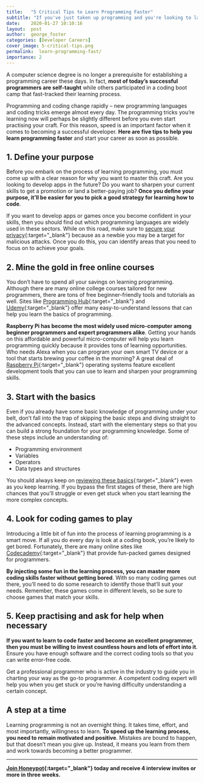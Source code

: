 ```yaml
---
title:   "5 Critical Tips to Learn Programming Faster"
subtitle: "If you've just taken up programming and you're looking to land a job ASAP, follow these five tips to learn programming faster."
date:    2020-01-27 10:10:16
layout:  post
author:  george_foster
categories: [Developer Careers]
cover_image: 5-critical-tips.png
permalink:  learn-programming-fast/
importance: 2
---
```


A computer science degree is no longer a prerequisite for establishing a programming career these days. In fact, **most of today’s successful programmers are self-taught** while others participated in a coding boot camp that fast-tracked their learning process. 

<!--more--> 


Programming and coding change rapidly – new programming languages and coding tricks emerge almost every day. The programming tricks you’re learning now will perhaps be slightly different before you even start practising your craft. For this reason, speed is an important factor when it comes to becoming a successful developer. **Here are five tips to help you learn programming faster** and start your career as soon as possible. 

## 1.	Define your purpose 

Before you embark on the process of learning programming, you must come up with a clear reason for why you want to master this craft. Are you looking to develop apps in the future? Do you want to sharpen your current skills to get a promotion or land a better-paying job? **Once you define your purpose, it’ll be easier for you to pick a good strategy for learning how to code**. 

If you want to develop apps or games once you become confident in your skills, then you should find out which programming languages are widely used in these sectors. While on this road, make sure to [secure your privacy][1]{:target="_blank"} because as a newbie you may be a target for malicious attacks. Once you do this, you can identify areas that you need to focus on to achieve your goals. 

## 2.	Mine the gold in free online courses 

You don’t have to spend all your savings on learning programming. Although there are many online college courses tailored for new programmers, there are tons of free beginner-friendly tools and tutorials as well. Sites like [Programming Hub][2]{:target="_blank"} and [Udemy][3]{:target="_blank"} offer many easy-to-understand lessons that can help you learn the basics of programming. 

**Raspberry Pi has become the most widely used micro-computer among beginner programmers and expert programmers alike**. Getting your hands on this affordable and powerful micro-computer will help you learn programming quickly because it provides tons of learning opportunities. Who needs Alexa when you can program your own smart TV device or a tool that starts brewing your coffee in the morning? A great deal of [Raspberry Pi][4]{:target="_blank"} operating systems feature excellent development tools that you can use to learn and sharpen your programming skills. 

## 3.	Start with the basics 

Even if you already have some basic knowledge of programming under your belt, don’t fall into the trap of skipping the basic steps and diving straight to the advanced concepts. Instead, start with the elementary steps so that you can build a strong foundation for your programming knowledge. Some of these steps include an understanding of: 

- Programming environment
- Variables
- Operators
- Data types and structures

You should always keep on [reviewing these basics][5]{:target="_blank"} even as you keep learning. If you bypass the first stages of these, there are high chances that you’ll struggle or even get stuck when you start learning the more complex concepts. 

## 4.	Look for coding games to play 

Introducing a little bit of fun into the process of learning programming is a smart move. If all you do every day is look at a coding book, you’re likely to get bored. Fortunately, there are many online sites like [Codecademy][6]{:target="_blank"} that provide fun-packed games designed for programmers.

**By injecting some fun in the learning process, you can master more coding skills faster without getting bored**. With so many coding games out there, you’ll need to do some research to identify those that’ll suit your needs. Remember, these games come in different levels, so be sure to choose games that match your skills. 

## 5.	Keep practising and ask for help when necessary 

**If you want to learn to code faster and become an excellent programmer, then you must be willing to invest countless hours and lots of effort into it**. Ensure you have enough software and the correct coding tools so that you can write error-free code. 

Get a professional programmer who is active in the industry to guide you in charting your way as the go-to programmer. A competent coding expert will help you when you get stuck or you’re having difficulty understanding a certain concept. 

## A step at a time

Learning programming is not an overnight thing. It takes time, effort, and most importantly, willingness to learn. **To speed up the learning process, you need to remain motivated and positive**. Mistakes are bound to happen, but that doesn’t mean you give up. Instead, it means you learn from them and work towards becoming a better programmer. 

* * *

**[Join Honeypot][7]{:target="_blank"} today and receive 4 interview invites or more in three weeks.**

[1]: https://anonymster.com/
[2]: https://programminghub.io/
[3]: https://www.udemy.com/
[4]: https://vilros.com/
[5]: https://www.guru99.com/computer-programming-tutorial.html
[6]: https://www.codecademy.com/
[7]: https://app.honeypot.io/users/sign_up
